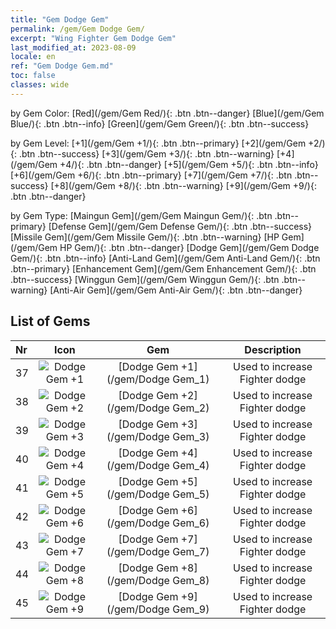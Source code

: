 ```yaml
---
title: "Gem Dodge Gem"
permalink: /gem/Gem Dodge Gem/
excerpt: "Wing Fighter Gem Dodge Gem"
last_modified_at: 2023-08-09
locale: en
ref: "Gem Dodge Gem.md"
toc: false
classes: wide
---
```


  by Gem Color:  [Red](/gem/Gem Red/){: .btn .btn--danger}   [Blue](/gem/Gem Blue/){: .btn .btn--info}   [Green](/gem/Gem Green/){: .btn .btn--success} 

  by Gem Level:  [+1](/gem/Gem +1/){: .btn .btn--primary}   [+2](/gem/Gem +2/){: .btn .btn--success}   [+3](/gem/Gem +3/){: .btn .btn--warning}   [+4](/gem/Gem +4/){: .btn .btn--danger}   [+5](/gem/Gem +5/){: .btn .btn--info}   [+6](/gem/Gem +6/){: .btn .btn--primary}   [+7](/gem/Gem +7/){: .btn .btn--success}   [+8](/gem/Gem +8/){: .btn .btn--warning}   [+9](/gem/Gem +9/){: .btn .btn--danger} 

  by Gem Type:  [Maingun Gem](/gem/Gem Maingun Gem/){: .btn .btn--primary}   [Defense Gem](/gem/Gem Defense Gem/){: .btn .btn--success}   [Missile Gem](/gem/Gem Missile Gem/){: .btn .btn--warning}   [HP Gem](/gem/Gem HP Gem/){: .btn .btn--danger}   [Dodge Gem](/gem/Gem Dodge Gem/){: .btn .btn--info}   [Anti-Land Gem](/gem/Gem Anti-Land Gem/){: .btn .btn--primary}   [Enhancement Gem](/gem/Gem Enhancement Gem/){: .btn .btn--success}   [Winggun Gem](/gem/Gem Winggun Gem/){: .btn .btn--warning}   [Anti-Air Gem](/gem/Gem Anti-Air Gem/){: .btn .btn--danger} 

## List of Gems

  |  Nr | Icon |      Gem        |   Description   |
  |:----|:----:|:---------------:|:---------------:|
  | 37 | ![Dodge Gem +1](/images/gem/bs2_img2.png) | [Dodge Gem +1](/gem/Dodge Gem_1) | Used to increase Fighter dodge | 
  | 38 | ![Dodge Gem +2](/images/gem/bs2_img2.png) | [Dodge Gem +2](/gem/Dodge Gem_2) | Used to increase Fighter dodge | 
  | 39 | ![Dodge Gem +3](/images/gem/bs2_img2.png) | [Dodge Gem +3](/gem/Dodge Gem_3) | Used to increase Fighter dodge | 
  | 40 | ![Dodge Gem +4](/images/gem/bs2_img2.png) | [Dodge Gem +4](/gem/Dodge Gem_4) | Used to increase Fighter dodge | 
  | 41 | ![Dodge Gem +5](/images/gem/bs2_img2.png) | [Dodge Gem +5](/gem/Dodge Gem_5) | Used to increase Fighter dodge | 
  | 42 | ![Dodge Gem +6](/images/gem/bs2_img2.png) | [Dodge Gem +6](/gem/Dodge Gem_6) | Used to increase Fighter dodge | 
  | 43 | ![Dodge Gem +7](/images/gem/bs2_img2.png) | [Dodge Gem +7](/gem/Dodge Gem_7) | Used to increase Fighter dodge | 
  | 44 | ![Dodge Gem +8](/images/gem/bs2_img2.png) | [Dodge Gem +8](/gem/Dodge Gem_8) | Used to increase Fighter dodge | 
  | 45 | ![Dodge Gem +9](/images/gem/bs2_img2.png) | [Dodge Gem +9](/gem/Dodge Gem_9) | Used to increase Fighter dodge | 

